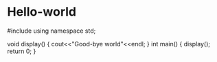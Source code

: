 Hello-world
===========
#include<iostream>
using namespace std;

void display()
{
cout<<"Good-bye world"<<endl;
}
int main()
{
display();
return 0;
}

